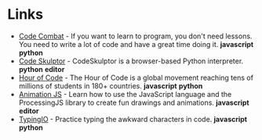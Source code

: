
# Links

* [Code Combat](http://codecombat.com/) - If you want to learn to program, you don't need lessons. You need to write a lot of code and have a great time doing it. **javascript** **python**
* [Code Skulptor](http://www.codeskulptor.org/) - CodeSkulptor is a browser-based Python interpreter. **python** **editor**
* [Hour of Code](https://code.org/learn) - The Hour of Code is a global movement reaching tens of millions of students in 180+ countries. **javascript** **python**
* [Animation JS](https://www.khanacademy.org/computing/computer-programming/programming) - Learn how to use the JavaScript language and the ProcessingJS library to create fun drawings and animations. **javascript** **editor**
* [TypingIO](https://typing.io/) - Practice typing the awkward characters in code. **javascript** **python**

